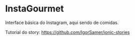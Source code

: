 # InstaGourmet
Interface básica do Instagram, aqui sendo de comidas. 

Tutorial do story: https://github.com/IgorSamer/ionic-stories
